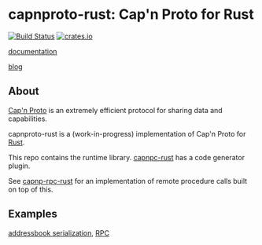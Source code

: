 # capnproto-rust: Cap'n Proto for Rust

[![Build Status](https://travis-ci.org/dwrensha/capnproto-rust.svg?branch=master)](https://travis-ci.org/dwrensha/capnproto-rust)
[![crates.io](http://meritbadge.herokuapp.com/capnp)](https://crates.io/crates/capnp)

[documentation](https://docs.capnproto-rust.org)

[blog](https://dwrensha.github.io/capnproto-rust)

## About

[Cap'n Proto](https://capnproto.org) is an
extremely efficient protocol
for sharing data and capabilities.

capnproto-rust is a (work-in-progress) implementation of Cap'n Proto
for [Rust](http://www.rust-lang.org).

This repo contains the runtime library. [capnpc-rust](https://github.com/dwrensha/capnpc-rust)
has a code generator plugin.

See [capnp-rpc-rust](https://github.com/dwrensha/capnp-rpc-rust)
for an implementation of
remote procedure calls built on top of this.

## Examples

[addressbook serialization](https://github.com/dwrensha/capnpc-rust/tree/master/example/addressbook),
[RPC](https://github.com/dwrensha/capnp-rpc-rust/tree/master/examples)




